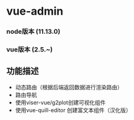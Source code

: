 # vue-admin

### node版本 (11.13.0)
### vue版本 (2.5.~)

## 功能描述
* 动态路由（根据后端返回数据进行渲染路由）
* 路由导航
* 使用viser-vue/g2plot创建可视化组件
* 使用vue-quill-editor 创建富文本组件（汉化版）